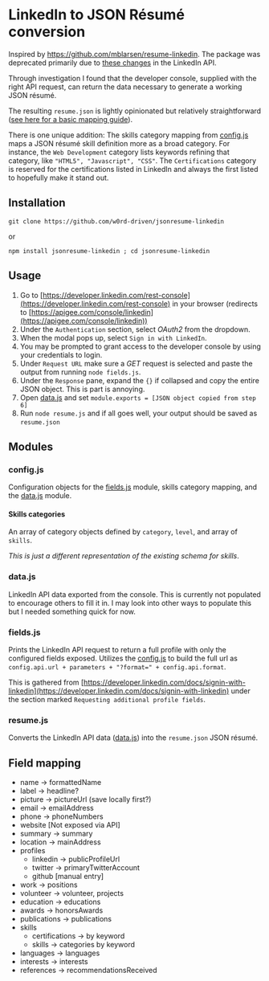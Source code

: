 # LinkedIn to JSON Résumé conversion

Inspired by https://github.com/mblarsen/resume-linkedin. The package was deprecated primarily due to 
[these changes](https://developer.linkedin.com/blog/posts/2015/developer-program-changes) in the LinkedIn API.

Through investigation I found that the developer console, supplied with the right API request, can return the 
data necessary to generate a working JSON résumé.

The resulting `resume.json` is lightly opinionated but relatively straightforward ([see here for a basic mapping guide](#field-mapping)). 

There is one unique addition: The skills category mapping from [config.js](#config.js) maps a JSON résumé skill 
definition more as a broad category. For instance, the `Web Development` category lists keywords refining that category, 
like `"HTML5", "Javascript", "CSS"`. The `Certifications` category is reserved for the certifications listed in LinkedIn 
and always the first listed to hopefully make it stand out.

## Installation

```
git clone https://github.com/w0rd-driven/jsonresume-linkedin
```

or

```
npm install jsonresume-linkedin ; cd jsonresume-linkedin
```

## Usage

1. Go to [https://developer.linkedin.com/rest-console](https://developer.linkedin.com/rest-console) in your browser 
(redirects to [https://apigee.com/console/linkedin](https://apigee.com/console/linkedin)) 
2. Under the `Authentication` section, select *OAuth2* from the dropdown. 
3. When the modal pops up, select `Sign in with LinkedIn`. 
4. You may be prompted to grant access to the developer console by using your credentials to login.
5. Under `Request URL` make sure a *GET* request is selected and paste the output from running `node fields.js`.
6. Under the `Response` pane, expand the `{}` if collapsed and copy the entire JSON object. This is part is annoying.
7. Open [data.js](#data.js) and set `module.exports = [JSON object copied from step 6]`
8. Run `node resume.js` and if all goes well, your output should be saved as `resume.json`

## Modules

### config.js

Configuration objects for the [fields.js](#fields.js) module, skills category mapping, and the [data.js](#data.js) module.

#### Skills categories

An array of category objects defined by `category`, `level`, and array of `skills`.

*This is just a different representation of the existing schema for skills*.

### data.js

LinkedIn API data exported from the console. This is currently not populated to encourage others to fill it in. I may 
look into other ways to populate this but I needed something quick for now.

### fields.js

Prints the LinkedIn API request to return a full profile with only the configured fields exposed. 
Utilizes the [config.js](#config.js) to build the full url as `config.api.url + parameters + "?format=" + config.api.format`.

This is gathered from [https://developer.linkedin.com/docs/signin-with-linkedin](https://developer.linkedin.com/docs/signin-with-linkedin) 
under the section marked `Requesting additional profile fields`.

### resume.js

Converts the LinkedIn API data ([data.js](#data.js)) into the `resume.json` JSON résumé. 

## Field mapping

* name -> formattedName
* label -> headline?
* picture -> pictureUrl (save locally first?)
* email -> emailAddress
* phone -> phoneNumbers
* website [Not exposed via API]
* summary -> summary
* location -> mainAddress
* profiles
    * linkedin -> publicProfileUrl
    * twitter -> primaryTwitterAccount
    * github [manual entry]
* work -> positions
* volunteer -> volunteer, projects
* education -> educations
* awards -> honorsAwards
* publications -> publications
* skills
    * certifications -> by keyword
    * skills -> categories by keyword
* languages -> languages
* interests -> interests
* references -> recommendationsReceived
